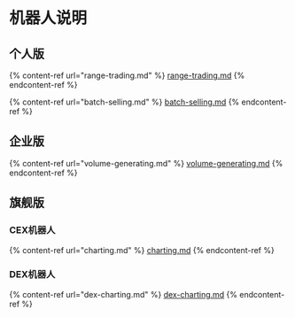 # 机器人说明

## 个人版

{% content-ref url="range-trading.md" %}
[range-trading.md](range-trading.md)
{% endcontent-ref %}

{% content-ref url="batch-selling.md" %}
[batch-selling.md](batch-selling.md)
{% endcontent-ref %}

## 企业版

{% content-ref url="volume-generating.md" %}
[volume-generating.md](volume-generating.md)
{% endcontent-ref %}

## 旗舰版

### CEX机器人 <a href="#cex" id="cex"></a>

{% content-ref url="charting.md" %}
[charting.md](charting.md)
{% endcontent-ref %}

### DEX机器人 <a href="#dex" id="dex"></a>

{% content-ref url="dex-charting.md" %}
[dex-charting.md](dex-charting.md)
{% endcontent-ref %}
